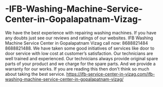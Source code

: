 # -IFB-Washing-Machine-Service-Center-in-Gopalapatnam-Vizag-
We have the best experience with repairing washing machines. If you have any doubts just see our reviews and ratings of our websites. IFB Washing Machine Service Center in Gopalapatnam Vizag call now: 8688821484 8688821488. We have taken some good initiatives of services like door to door service with low cost at customer’s satisfaction. Our technicians are well trained and experienced. Our technicians always provide original spare parts of your product and we charge for the spare parts. And we provide a warranty for our works. If you are reading this then don't think so much about taking the best service.  https://ifb-service-center-in-vizag.com/ifb-washing-machine-service-center-in-gopalapatnam-vizag/
